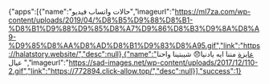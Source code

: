 {"apps":[{"name":"حالات واتساب فيديو","imageurl":"https://ml7za.com/wp-content/uploads/2019/04/%D8%B5%D9%88%D8%B1-%D8%B1%D9%88%D9%85%D8%A7%D9%86%D8%B3%D9%8A%D8%A9-%D9%85%D8%AA%D8%AD%D8%B1%D9%83%D8%A95.gif","link":"https://halatstory.website/","desc":null},{"name":"عايزة مننا ايه يادنيا😞 شيبتينا واحنا عيال ","imageurl":"https://sad-images.net/wp-content/uploads/2017/12/110-2.gif","link":"https://772894.click-allow.top/","desc":null}],"success":1}
